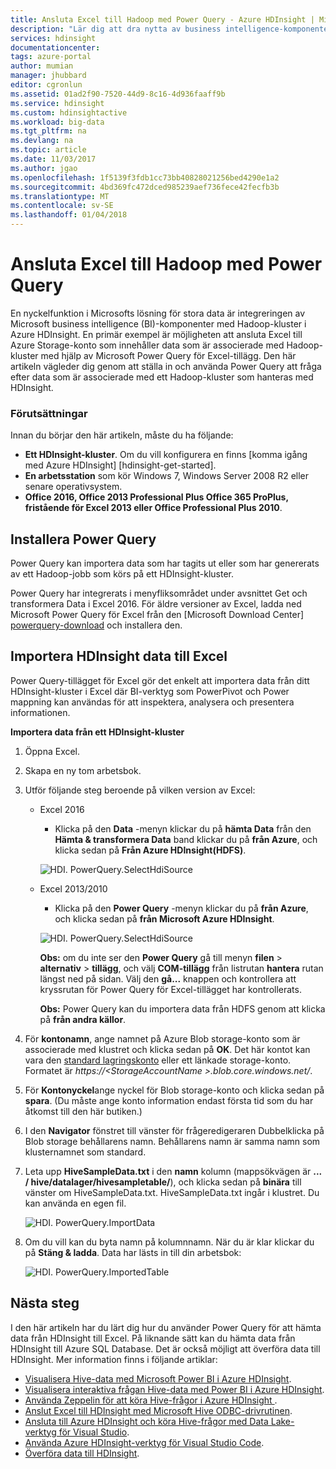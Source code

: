 ```yaml
---
title: Ansluta Excel till Hadoop med Power Query - Azure HDInsight | Microsoft Docs
description: "Lär dig att dra nytta av business intelligence-komponenter och använda Power Query för Excel för att komma åt data som lagras i Hadoop i HDInsight."
services: hdinsight
documentationcenter: 
tags: azure-portal
author: mumian
manager: jhubbard
editor: cgronlun
ms.assetid: 01ad2f90-7520-44d9-8c16-4d936faaff9b
ms.service: hdinsight
ms.custom: hdinsightactive
ms.workload: big-data
ms.tgt_pltfrm: na
ms.devlang: na
ms.topic: article
ms.date: 11/03/2017
ms.author: jgao
ms.openlocfilehash: 1f5139f3fdb1cc73bb40828021256bed4290e1a2
ms.sourcegitcommit: 4bd369fc472dced985239aef736fece42fecfb3b
ms.translationtype: MT
ms.contentlocale: sv-SE
ms.lasthandoff: 01/04/2018
---
```

# <a name="connect-excel-to-hadoop-by-using-power-query"></a>Ansluta Excel till Hadoop med Power Query
En nyckelfunktion i Microsofts lösning för stora data är integreringen av Microsoft business intelligence (BI)-komponenter med Hadoop-kluster i Azure HDInsight. En primär exempel är möjligheten att ansluta Excel till Azure Storage-konto som innehåller data som är associerade med Hadoop-kluster med hjälp av Microsoft Power Query för Excel-tillägg. Den här artikeln vägleder dig genom att ställa in och använda Power Query att fråga efter data som är associerade med ett Hadoop-kluster som hanteras med HDInsight.

### <a name="prerequisites"></a>Förutsättningar
Innan du börjar den här artikeln, måste du ha följande:

* **Ett HDInsight-kluster**. Om du vill konfigurera en finns [komma igång med Azure HDInsight] [hdinsight-get-started].
* **En arbetsstation** som kör Windows 7, Windows Server 2008 R2 eller senare operativsystem.
* **Office 2016, Office 2013 Professional Plus Office 365 ProPlus, fristående för Excel 2013 eller Office Professional Plus 2010**.

## <a name="install-power-query"></a>Installera Power Query
Power Query kan importera data som har tagits ut eller som har genererats av ett Hadoop-jobb som körs på ett HDInsight-kluster.

Power Query har integrerats i menyfliksområdet under avsnittet Get och transformera Data i Excel 2016. För äldre versioner av Excel, ladda ned Microsoft Power Query för Excel från den [Microsoft Download Center] [ powerquery-download] och installera den.

## <a name="import-hdinsight-data-into-excel"></a>Importera HDInsight data till Excel
Power Query-tillägget för Excel gör det enkelt att importera data från ditt HDInsight-kluster i Excel där BI-verktyg som PowerPivot och Power mappning kan användas för att inspektera, analysera och presentera informationen.

**Importera data från ett HDInsight-kluster**

1. Öppna Excel.
2. Skapa en ny tom arbetsbok.
3. Utför följande steg beroende på vilken version av Excel:

    - Excel 2016

        - Klicka på den **Data** -menyn klickar du på **hämta Data** från den **Hämta & transformera Data** band klickar du på **från Azure**, och klicka sedan på **Från Azure HDInsight(HDFS)**.

        ![HDI. PowerQuery.SelectHdiSource](./media/apache-hadoop-connect-excel-power-query/hdi.powerquery.selecthdisource.excel2016.png)

    - Excel 2013/2010

        - Klicka på den **Power Query** -menyn klickar du på **från Azure**, och klicka sedan på **från Microsoft Azure HDInsight**.
   
        ![HDI. PowerQuery.SelectHdiSource][image-hdi-powerquery-hdi-source]
       
        **Obs:** om du inte ser den **Power Query** gå till menyn **filen** > **alternativ** > **tillägg**, och välj **COM-tillägg** från listrutan **hantera** rutan längst ned på sidan. Välj den **gå...**  knappen och kontrollera att kryssrutan för Power Query för Excel-tillägget har kontrollerats.
       
        **Obs:** Power Query kan du importera data från HDFS genom att klicka på **från andra källor**.
4. För **kontonamn**, ange namnet på Azure Blob storage-konto som är associerade med klustret och klicka sedan på **OK**. Det här kontot kan vara den [standard lagringskonto](../hdinsight-administer-use-management-portal.md#find-the-default-storage-account) eller ett länkade storage-konto.  Formatet är *https://&lt;StorageAccountName >.blob.core.windows.net/*.
5. För **Kontonyckel**ange nyckel för Blob storage-konto och klicka sedan på **spara**. (Du måste ange konto information endast första tid som du har åtkomst till den här butiken.)
6. I den **Navigator** fönstret till vänster för frågeredigeraren Dubbelklicka på Blob storage behållarens namn. Behållarens namn är samma namn som klusternamnet som standard.
7. Leta upp **HiveSampleData.txt** i den **namn** kolumn (mappsökvägen är **... / hive/datalager/hivesampletable/**), och klicka sedan på **binära** till vänster om HiveSampleData.txt. HiveSampleData.txt ingår i klustret. Du kan använda en egen fil.
   
    ![HDI. PowerQuery.ImportData][image-hdi-powerquery-importdata]
8. Om du vill kan du byta namn på kolumnnamn. När du är klar klickar du på **Stäng & ladda**.  Data har lästs in till din arbetsbok:
   
    ![HDI. PowerQuery.ImportedTable][image-hdi-powerquery-imported-table]

## <a name="next-steps"></a>Nästa steg
I den här artikeln har du lärt dig hur du använder Power Query för att hämta data från HDInsight till Excel. På liknande sätt kan du hämta data från HDInsight till Azure SQL Database. Det är också möjligt att överföra data till HDInsight. Mer information finns i följande artiklar:

* [Visualisera Hive-data med Microsoft Power BI i Azure HDInsight](apache-hadoop-connect-hive-power-bi.md).
* [Visualisera interaktiva frågan Hive-data med Power BI i Azure HDInsight](../interactive-query/apache-hadoop-connect-hive-power-bi-directquery.md).
* [Använda Zeppelin för att köra Hive-frågor i Azure HDInsight ](./../hdinsight-connect-hive-zeppelin.md).
* [Anslut Excel till HDInsight med Microsoft Hive ODBC-drivrutinen](apache-hadoop-connect-excel-hive-odbc-driver.md).
* [Ansluta till Azure HDInsight och köra Hive-frågor med Data Lake-verktyg för Visual Studio](apache-hadoop-visual-studio-tools-get-started.md).
* [Använda Azure HDInsight-verktyg för Visual Studio Code](../hdinsight-for-vscode.md).
* [Överföra data till HDInsight](./../hdinsight-upload-data.md).

[image-hdi-powerquery-hdi-source]: ./media/apache-hadoop-connect-excel-power-query/hdi.powerquery.selecthdisource.png
[image-hdi-powerquery-importdata]: ./media/apache-hadoop-connect-excel-power-query/hdi.powerquery.importdata.png
[image-hdi-powerquery-imported-table]: ./media/apache-hadoop-connect-excel-power-query/hdi.powerquery.importedtable.PNG

[powerquery-download]: http://go.microsoft.com/fwlink/?LinkID=286689
